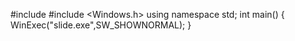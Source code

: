 #include <iostream>
#include <Windows.h>
using namespace std;
int main()
{
	WinExec("slide.exe",SW_SHOWNORMAL);
}

